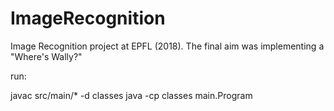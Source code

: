 # ImageRecognition
Image Recognition project at EPFL (2018). The final aim was implementing a "Where's Wally?"

run:

javac src/main/* -d classes
java -cp classes main.Program
